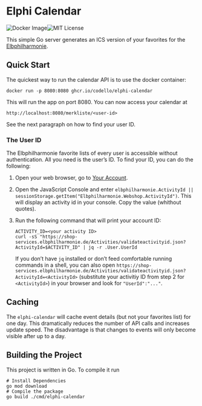 # Elphi Calendar

![Docker Image](https://github.com/codello/elphi-calendar/actions/workflows/build.yml/badge.svg)![MIT License](https://img.shields.io/github/license/codello/elphi-calendar)

This simple Go server generates an ICS version of your favorites for the [Elbphilharmonie](http://elbphilharmonie.de).

## Quick Start

The quickest way to run the calendar API is to use the docker container:

```shell
docker run -p 8080:8080 ghcr.io/codello/elphi-calendar
```

This will run the app on port 8080. You can now access your calendar at

```
http://localhost:8080/merkliste/<user-id>
```

See the next paragraph on how to find your user ID.

### The User ID

The Elbphilharmonie favorite lists of every user is accessible without authentication. All you need is the user’s ID. To find your ID, you can do the following:

1. Open your web browser, go to [Your Account](https://shop.elbphilharmonie.de/de/meine-daten/).
2. Open the JavaScript Console and enter `elbphilharmonie.ActivityId || sessionStorage.getItem("Elbphilharmonie.Webshop.ActivityId")`. This will display an activity id in your console. Copy the value (whithout quotes).
3. Run the following command that will print your account ID:

   ```shell
   ACTIVITY_ID=<your activity ID>
   curl -sS "https://shop-services.elbphilharmonie.de/Activities/validateactivityid.json?ActivityId=$ACTIVITY_ID" | jq -r .User.UserId
   ```

   If you don’t have `jq` installed or don’t feed comfortable running commands in a shell, you can also open `https://shop-services.elbphilharmonie.de/Activities/validateactivityid.json?ActivityId=<ActivityId>` (substitute your activitiy ID from step 2 for `<ActivityId>`) in your browser and look for `"UserId":"..."`.

## Caching

The `elphi-calendar` will cache event details (but not your favorites list) for one day. This dramatically reduces the number of API calls and increases update speed. The disadvantage is that changes to events will only become visible after up to a day.

## Building the Project

This project is written in Go. To compile it run

```shell
# Install Dependencies
go mod download
# Compile the package
go build ./cmd/elphi-calendar
```

